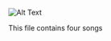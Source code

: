 ![Alt Text](https://www.google.ie/url?sa=i&url=https%3A%2F%2Fdribbble.com%2Fshots%2F14792345-A-Cat-Gif&psig=AOvVaw1iqbKcGCXWPFSHQ4S-Mfrr&ust=1683135543683000&source=images&cd=vfe&ved=0CBEQjRxqFwoTCJjP7NOW1_4CFQAAAAAdAAAAABAS)






This file contains four songs
